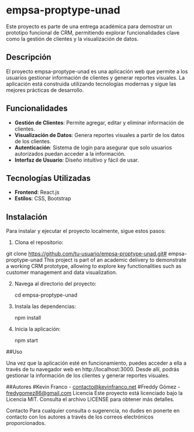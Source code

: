 # empsa-proptype-unad

Este proyecto es parte de una entrega académica para demostrar un prototipo funcional de CRM, permitiendo explorar funcionalidades clave como la gestión de clientes y la visualización de datos.

## Descripción

El proyecto empsa-proptype-unad es una aplicación web que permite a los usuarios gestionar información de clientes y generar reportes visuales. La aplicación está construida utilizando tecnologías modernas y sigue las mejores prácticas de desarrollo.

## Funcionalidades

- **Gestión de Clientes**: Permite agregar, editar y eliminar información de clientes.
- **Visualización de Datos**: Genera reportes visuales a partir de los datos de los clientes.
- **Autenticación**: Sistema de login para asegurar que solo usuarios autorizados puedan acceder a la información.
- **Interfaz de Usuario**: Diseño intuitivo y fácil de usar.

## Tecnologías Utilizadas

- **Frontend**: React.js
- **Estilos**: CSS, Bootstrap

## Instalación

Para instalar y ejecutar el proyecto localmente, sigue estos pasos:

1. Clona el repositorio:

git clone https://github.com/tu-usuario/empsa-proptype-unad.git# empsa-proptype-unad
This project is part of an academic delivery to demonstrate a working CRM prototype, allowing to explore key functionalities such as customer management and data visualization.

2. Navega al directorio del proyecto:

    cd empsa-proptype-unad

3. Instala las dependencias:

    npm install

4. Inicia la aplicación:

    npm start

##Uso 

Una vez que la aplicación esté en funcionamiento, puedes acceder a ella a través de tu navegador web en http://localhost:3000. Desde allí, podrás gestionar la información de los clientes y generar reportes visuales.

##Autores
#Kevin Franco - contacto@kevinfranco.net
#Freddy Gómez - fredygomez86@gmail.com
Licencia
Este proyecto está licenciado bajo la Licencia MIT. Consulta el archivo LICENSE para obtener más detalles.

Contacto
Para cualquier consulta o sugerencia, no dudes en ponerte en contacto con los autores a través de los correos electrónicos proporcionados.
